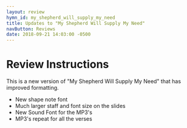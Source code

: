 ```yaml
---
layout: review
hymn_id: my_shepherd_will_supply_my_need
title: Updates to "My Shepherd Will Supply My Need"
navButton: Reviews
date: 2018-09-21 14:03:00 -0500
---
```

# Review Instructions

This is a new version of "My Shepherd Will Supply My Need" that has improved formatting.

- New shape note font
- Much larger staff and font size on the slides
- New Sound Font for the MP3's
- MP3's repeat for all the verses
